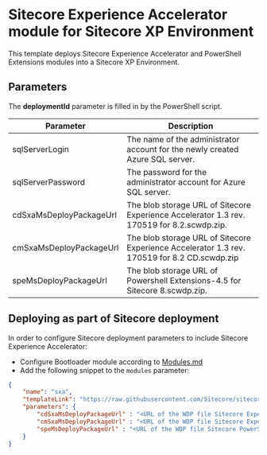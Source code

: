 # Sitecore Experience Accelerator module for Sitecore XP Environment


This template deploys Sitecore Experience Accelerator and PowerShell Extensions modules into a Sitecore XP Environment.

## Parameters

The **deploymentId** parameter is filled in by the PowerShell script.

| Parameter                                    | Description
-----------------------------------------------|------------------------------------------------
| sqlServerLogin                               | The name of the administrator account for the newly created Azure SQL server.
| sqlServerPassword                            | The password for the administrator account for Azure SQL server.
| cdSxaMsDeployPackageUrl                      | The blob storage URL of Sitecore Experience Accelerator 1.3 rev. 170519 for 8.2.scwdp.zip.
| cmSxaMsDeployPackageUrl                      | The blob storage URL of Sitecore Experience Accelerator 1.3 rev. 170519 for 8.2 CD.scwdp.zip
| speMsDeployPackageUrl                        | The blob storage URL of Powershell Extensions-4.5 for Sitecore 8.scwdp.zip.

## Deploying as part of Sitecore deployment

In order to configure Sitecore deployment parameters to include Sitecore Experience Accelerator:

  * Configure Bootloader module according to [Modules.md](../../MODULES.md)
  * Add the following snippet to the `modules` parameter:

```JSON
{
    "name": "sxa",
    "templateLink": "https://raw.githubusercontent.com/Sitecore/sitecore-azure-quickstart-templates/master/SXA/xp/azuredeploy.json",
    "parameters": {
        "cdSxaMsDeployPackageUrl" : "<URL of the WDP file Sitecore Experience Accelerator * CD.scwdp.zip>",
        "cmSxaMsDeployPackageUrl" : "<URL of the WDP file Sitecore Experience Accelerator *.scwdp.zip>",
        "speMsDeployPackageUrl" : "<URL of the WDP file Sitecore PowerShell Extensions *.scwdp.zip>"
    }
}
```
